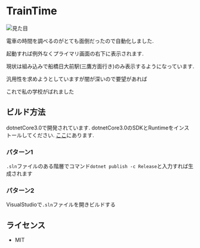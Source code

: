 # TrainTime
![見た目](https://gyazo.ingen084.net/3db6b39b8683a8a71f6f5557e3507c43)

電車の時間を調べるのがとても面倒だったので自動化しました.

起動すれば例外なくプライマリ画面の右下に表示されます.

現状は組み込みで船橋日大前駅(三鷹方面行き)のみ表示するようになっています.

汎用性を求めようとしていますが闇が深いので要望があれば

これで私の学校がばれました

## ビルド方法
dotnetCore3.0で開発されています. dotnetCore3.0のSDKとRuntimeをインストールしてください.
[ここ](https://dotnet.microsoft.com/download/dotnet-core/3.0)にあります.
### パターン1
`.sln`ファイルのある階層でコマンド`dotnet publish -c Release`と入力すれば生成されます
### パターン2
VisualStudioで`.sln`ファイルを開きビルドする
## ライセンス
- MIT
